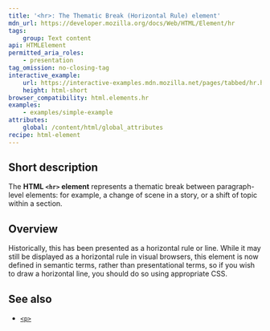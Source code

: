 ```yaml
---
title: '<hr>: The Thematic Break (Horizontal Rule) element'
mdn_url: https://developer.mozilla.org/docs/Web/HTML/Element/hr
tags:
    group: Text content
api: HTMLElement
permitted_aria_roles:
    - presentation
tag_omission: no-closing-tag
interactive_example:
    url: https://interactive-examples.mdn.mozilla.net/pages/tabbed/hr.html
    height: html-short
browser_compatibility: html.elements.hr
examples:
    - examples/simple-example
attributes:
    global: /content/html/global_attributes
recipe: html-element
---
```


## Short description

The **HTML `<hr>` element** represents a thematic break between
paragraph-level elements: for example, a change of scene in a story, or
a shift of topic within a section.

## Overview

Historically, this has been presented as a horizontal rule or line.
While it may still be displayed as a horizontal rule in visual browsers,
this element is now defined in semantic terms, rather than
presentational terms, so if you wish to draw a horizontal line, you
should do so using appropriate CSS.

## See also

- [`<p>`](/en-US/docs/Web/HTML/Element/p)
